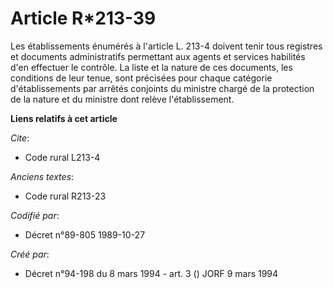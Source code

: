 # Article R*213-39

Les établissements énumérés à l'article L. 213-4 doivent tenir tous registres et documents administratifs permettant aux
agents et services habilités d'en effectuer le contrôle. La liste et la nature de ces documents, les conditions de leur
tenue, sont précisées pour chaque catégorie d'établissements par arrêtés conjoints du ministre chargé de la protection de la
nature et du ministre dont relève l'établissement.

**Liens relatifs à cet article**

_Cite_:

  - Code rural L213-4

_Anciens textes_:

  - Code rural R213-23

_Codifié par_:

  - Décret n°89-805 1989-10-27

_Créé par_:

  - Décret n°94-198 du 8 mars 1994 - art. 3 () JORF 9 mars 1994
